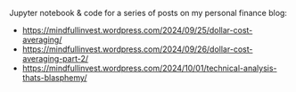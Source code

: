 Jupyter notebook & code for a series of posts on my personal finance blog:
- https://mindfullinvest.wordpress.com/2024/09/25/dollar-cost-averaging/
- https://mindfullinvest.wordpress.com/2024/09/26/dollar-cost-averaging-part-2/
- https://mindfullinvest.wordpress.com/2024/10/01/technical-analysis-thats-blasphemy/
